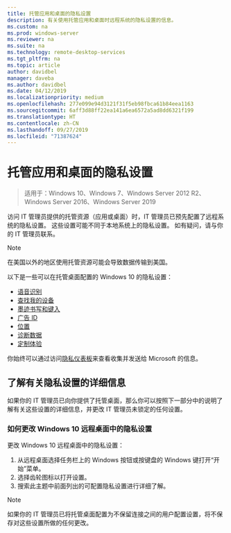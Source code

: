 ```yaml
---
title: 托管应用和桌面的隐私设置
description: 有关使用托管应用和桌面时远程系统的隐私设置的信息。
ms.custom: na
ms.prod: windows-server
ms.reviewer: na
ms.suite: na
ms.technology: remote-desktop-services
ms.tgt_pltfrm: na
ms.topic: article
author: davidbel
manager: daveba
ms.author: davidbel
ms.date: 04/12/2019
ms.localizationpriority: medium
ms.openlocfilehash: 277e099e94d3121f31f5eb98fbca61b84eea1163
ms.sourcegitcommit: 6aff3d88ff22ea141a6ea6572a5ad8dd6321f199
ms.translationtype: HT
ms.contentlocale: zh-CN
ms.lasthandoff: 09/27/2019
ms.locfileid: "71387624"
---
```

# <a name="privacy-settings-for-managed-apps-and-desktops"></a>托管应用和桌面的隐私设置

>适用于：Windows 10、Windows 7、Windows Server 2012 R2、Windows Server 2016、Windows Server 2019

访问 IT 管理员提供的托管资源（应用或桌面）时，IT 管理员已预先配置了远程系统的隐私设置。 这些设置可能不同于本地系统上的隐私设置。 如有疑问，请与你的 IT 管理员联系。

>[!NOTE]
>在美国以外的地区使用托管资源可能会导致数据传输到美国。

以下是一些可以在托管桌面配置的 Windows 10 的隐私设置：

- [语音识别](https://go.microsoft.com/fwlink/?linkid=874646)
- [查找我的设备](https://go.microsoft.com/fwlink/?linkid=533063)
- [墨迹书写和键入](https://go.microsoft.com/fwlink/?linkid=874646)
- [广告 ID](https://go.microsoft.com/fwlink/?linkid=838419)
- [位置](https://go.microsoft.com/fwlink/?linkid=529987)
- [诊断数据](https://go.microsoft.com/fwlink/?linkid=614828)
- [定制体验](https://go.microsoft.com/fwlink/?linkid=614828)

你始终可以通过访问[隐私仪表板](https://go.microsoft.com/fwlink/?linkid=864206)来查看收集并发送给 Microsoft 的信息。

## <a name="learn-more-about-privacy-settings"></a>了解有关隐私设置的详细信息

如果你的 IT 管理员已向你提供了托管桌面，那么你可以按照下一部分中的说明了解有关这些设置的详细信息，并更改 IT 管理员未锁定的任何设置。

### <a name="how-to-change-privacy-settings-in-windows-10-remote-desktops"></a>如何更改 Windows 10 远程桌面中的隐私设置

更改 Windows 10 远程桌面中的隐私设置：

1. 从远程桌面选择任务栏上的 Windows 按钮或按键盘的 Windows 键打开“开始”菜单。
2. 选择齿轮图标以打开设置。
3. 搜索此主题中前面列出的可配置隐私设置进行详细了解。

>[!NOTE]
> 如果你的 IT 管理员已将托管桌面配置为不保留连接之间的用户配置设置，将不保存对这些设置所做的任何更改。
